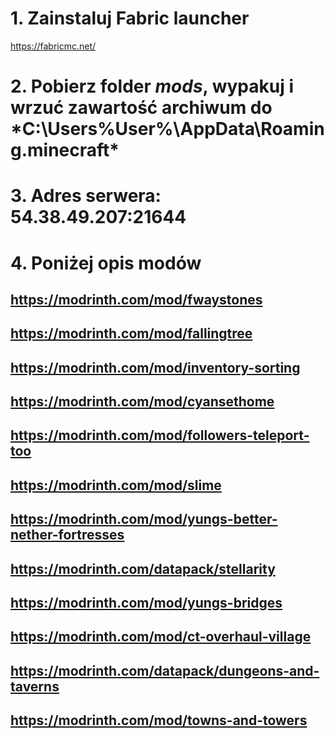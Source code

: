 # 1. Zainstaluj Fabric launcher
https://fabricmc.net/
# 2. Pobierz folder *mods*, wypakuj i wrzuć zawartość archiwum do *C:\Users\%User%\AppData\Roaming\.minecraft\*
# 3. Adres serwera: 54.38.49.207:21644
# 4. Poniżej opis modów
## https://modrinth.com/mod/fwaystones
## https://modrinth.com/mod/fallingtree
## https://modrinth.com/mod/inventory-sorting
## https://modrinth.com/mod/cyansethome
## https://modrinth.com/mod/followers-teleport-too
## https://modrinth.com/mod/slime
## https://modrinth.com/mod/yungs-better-nether-fortresses
## https://modrinth.com/datapack/stellarity
## https://modrinth.com/mod/yungs-bridges
## https://modrinth.com/mod/ct-overhaul-village
## https://modrinth.com/datapack/dungeons-and-taverns
## https://modrinth.com/mod/towns-and-towers
